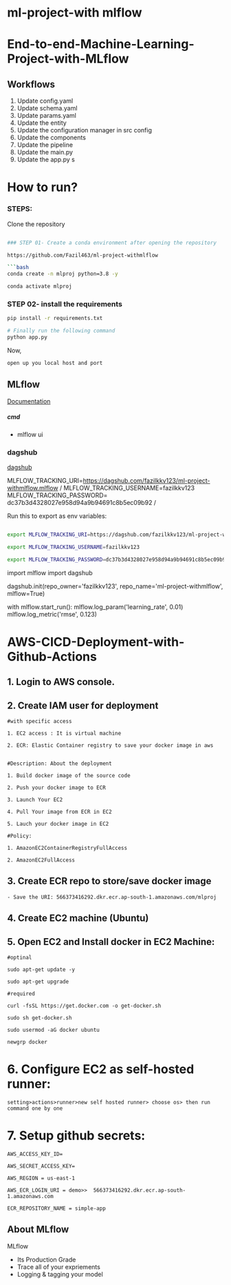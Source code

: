 # ml-project-with mlflow


# End-to-end-Machine-Learning-Project-with-MLflow


## Workflows

1. Update config.yaml
2. Update schema.yaml
3. Update params.yaml
4. Update the entity
5. Update the configuration manager in src config
6. Update the components
7. Update the pipeline 
8. Update the main.py
9. Update the app.py
s


# How to run?
### STEPS:

Clone the repository

```bash

### STEP 01- Create a conda environment after opening the repository

https://github.com/Fazil463/ml-project-withmlflow

```bash
conda create -n mlproj python=3.8 -y
```

```bash
conda activate mlproj
```


### STEP 02- install the requirements
```bash
pip install -r requirements.txt
```


```bash
# Finally run the following command
python app.py
```

Now,
```bash
open up you local host and port
```



## MLflow

[Documentation](https://mlflow.org/docs/latest/index.html)


##### cmd
- mlflow ui

### dagshub
[dagshub](https://dagshub.com/)
   

MLFLOW_TRACKING_URI=https://dagshub.com/fazilkkv123/ml-project-withmlflow.mlflow /
MLFLOW_TRACKING_USERNAME=fazilkkv123 \
MLFLOW_TRACKING_PASSWORD=  dc37b3d4328027e958d94a9b94691c8b5ec09b92 /


Run this to export as env variables:

```bash

export MLFLOW_TRACKING_URI=https://dagshub.com/fazilkkv123/ml-project-withmlflow.mlflow 

export MLFLOW_TRACKING_USERNAME=fazilkkv123 

export MLFLOW_TRACKING_PASSWORD=dc37b3d4328027e958d94a9b94691c8b5ec09b92 

```

import mlflow
import dagshub

dagshub.init(repo_owner='fazilkkv123', repo_name='ml-project-withmlflow', mlflow=True)

with mlflow.start_run():
    mlflow.log_param('learning_rate', 0.01)
    mlflow.log_metric('rmse', 0.123)



# AWS-CICD-Deployment-with-Github-Actions

## 1. Login to AWS console.

## 2. Create IAM user for deployment

	#with specific access

	1. EC2 access : It is virtual machine

	2. ECR: Elastic Container registry to save your docker image in aws


	#Description: About the deployment

	1. Build docker image of the source code

	2. Push your docker image to ECR

	3. Launch Your EC2 

	4. Pull Your image from ECR in EC2

	5. Lauch your docker image in EC2

	#Policy:

	1. AmazonEC2ContainerRegistryFullAccess

	2. AmazonEC2FullAccess

	
## 3. Create ECR repo to store/save docker image
    - Save the URI: 566373416292.dkr.ecr.ap-south-1.amazonaws.com/mlproj

	
## 4. Create EC2 machine (Ubuntu) 

## 5. Open EC2 and Install docker in EC2 Machine:
	
	
	#optinal

	sudo apt-get update -y

	sudo apt-get upgrade
	
	#required

	curl -fsSL https://get.docker.com -o get-docker.sh

	sudo sh get-docker.sh

	sudo usermod -aG docker ubuntu

	newgrp docker
	
# 6. Configure EC2 as self-hosted runner:
    setting>actions>runner>new self hosted runner> choose os> then run command one by one


# 7. Setup github secrets:

    AWS_ACCESS_KEY_ID=

    AWS_SECRET_ACCESS_KEY=

    AWS_REGION = us-east-1

    AWS_ECR_LOGIN_URI = demo>>  566373416292.dkr.ecr.ap-south-1.amazonaws.com

    ECR_REPOSITORY_NAME = simple-app




## About MLflow 
MLflow

 - Its Production Grade
 - Trace all of your expriements
 - Logging & tagging your model


